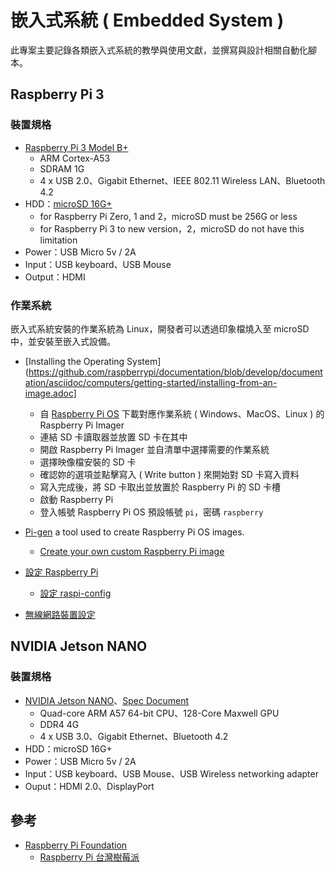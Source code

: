 # 嵌入式系統 ( Embedded System )

此專案主要記錄各類嵌入式系統的教學與使用文獻，並撰寫與設計相關自動化腳本。

## Raspberry Pi 3

### 裝置規格

+ [Raspberry Pi 3 Model B+](https://static.raspberrypi.org/files/product-briefs/Raspberry-Pi-Model-Bplus-Product-Brief.pdf)
    - ARM Cortex-A53
    - SDRAM 1G
    - 4 x USB 2.0、Gigabit Ethernet、IEEE 802.11 Wireless LAN、Bluetooth 4.2
+ HDD：[microSD 16G+](https://www.raspberrypi.com/documentation/computers/getting-started.html#sd-cards)
    - for Raspberry Pi Zero, 1 and 2，microSD must be 256G or less
    - for Raspberry Pi 3 to new version，2，microSD do not have this limitation
+ Power：USB Micro 5v / 2A
+ Input：USB keyboard、USB Mouse
+ Output：HDMI

### 作業系統

嵌入式系統安裝的作業系統為 Linux，開發者可以透過印象檔燒入至 microSD 中，並安裝至嵌入式設備。

+ [Installing the Operating System](https://github.com/raspberrypi/documentation/blob/develop/documentation/asciidoc/computers/getting-started/installing-from-an-image.adoc]
    - 自 [Raspberry Pi OS](https://www.raspberrypi.com/software/) 下載對應作業系統 ( Windows、MacOS、Linux ) 的 Raspberry Pi Imager
    - 連結 SD 卡讀取器並放置 SD 卡在其中
    - 開啟 Raspberry Pi Imager 並自清單中選擇需要的作業系統
    - 選擇映像檔安裝的 SD 卡
    - 確認妳的選項並點擊寫入 ( Write button ) 來開始對 SD 卡寫入資料
    - 寫入完成後，將 SD 卡取出並放置於 Raspberry Pi 的 SD 卡槽
    - 啟動 Raspberry Pi
    - 登入帳號 Raspberry Pi OS 預設帳號 ```pi```，密碼 ```raspberry```

+ [Pi-gen](https://github.com/RPi-Distro/pi-gen) a tool used to create Raspberry Pi OS images.
    - [Create your own custom Raspberry Pi image](https://opensource.com/article/21/7/custom-raspberry-pi-image)

+ [設定 Raspberry Pi](https://www.raspberrypi.com/documentation/computers/configuration.html)
    - [設定 raspi-config](http://korewa72.blogspot.com/2018/08/raspi-config-raspberry-pi-3b.html)

+ [無線網路裝置設定](./docs/wlan.md)

## NVIDIA Jetson NANO

### 裝置規格

+ [NVIDIA Jetson NANO](https://elinux.org/Jetson_Nano)、[Spec Document](https://developer.download.nvidia.com/assets/embedded/secure/jetson/Nano/docs/NV_Jetson_Nano_Developer_Kit_User_Guide.pdf?5oddmTH4mRABebvgkzlp8nhAsGJDSTrlRGeY5NTB16Wj59jjcduh0-v1Y2CHE0NIm1FObRt6dC9HWWSwhLD0MZ9UJrXQtV6YGdC1daRjcbEuWYyQv7d62jBeQIj5mTYlDIZyeBGFANsdOyphz5m74d27nTHggm40WBdERJIXL601GEXheXMrFj0iGpbC7UiM19Q&t=eyJscyI6ImdzZW8iLCJsc2QiOiJodHRwczpcL1wvd3d3Lmdvb2dsZS5jb21cLyJ9)
    - Quad-core ARM A57 64-bit CPU、128-Core Maxwell GPU
    - DDR4 4G
    - 4 x USB 3.0、Gigabit Ethernet、Bluetooth 4.2
+ HDD：microSD 16G+
+ Power：USB Micro 5v / 2A
+ Input：USB keyboard、USB Mouse、USB Wireless networking adapter
+ Ouput：HDMI 2.0、DisplayPort

## 參考

+ [Raspberry Pi Foundation](https://www.raspberrypi.org/)
    - [Raspberry Pi 台灣樹莓派](https://www.raspberrypi.com.tw/)
